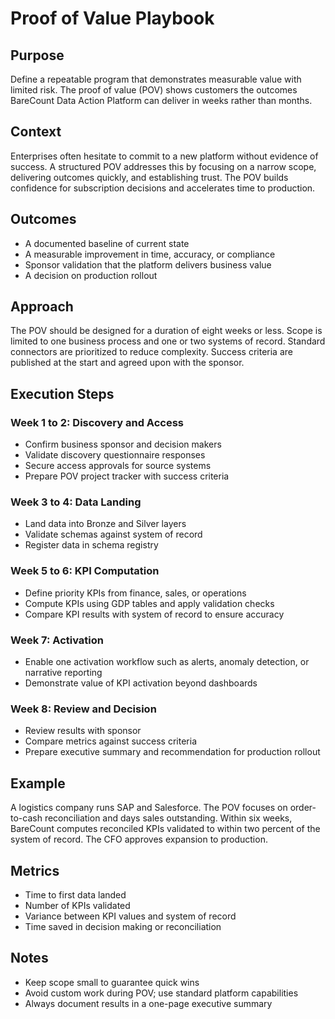 # Proof of Value Playbook

## Purpose
Define a repeatable program that demonstrates measurable value with limited risk. The proof of value (POV) shows customers the outcomes BareCount Data Action Platform can deliver in weeks rather than months.

## Context
Enterprises often hesitate to commit to a new platform without evidence of success. A structured POV addresses this by focusing on a narrow scope, delivering outcomes quickly, and establishing trust. The POV builds confidence for subscription decisions and accelerates time to production.

## Outcomes
- A documented baseline of current state
- A measurable improvement in time, accuracy, or compliance
- Sponsor validation that the platform delivers business value
- A decision on production rollout

## Approach
The POV should be designed for a duration of eight weeks or less. Scope is limited to one business process and one or two systems of record. Standard connectors are prioritized to reduce complexity. Success criteria are published at the start and agreed upon with the sponsor.

## Execution Steps

### Week 1 to 2: Discovery and Access
- Confirm business sponsor and decision makers
- Validate discovery questionnaire responses
- Secure access approvals for source systems
- Prepare POV project tracker with success criteria

### Week 3 to 4: Data Landing
- Land data into Bronze and Silver layers
- Validate schemas against system of record
- Register data in schema registry

### Week 5 to 6: KPI Computation
- Define priority KPIs from finance, sales, or operations
- Compute KPIs using GDP tables and apply validation checks
- Compare KPI results with system of record to ensure accuracy

### Week 7: Activation
- Enable one activation workflow such as alerts, anomaly detection, or narrative reporting
- Demonstrate value of KPI activation beyond dashboards

### Week 8: Review and Decision
- Review results with sponsor
- Compare metrics against success criteria
- Prepare executive summary and recommendation for production rollout

## Example
A logistics company runs SAP and Salesforce. The POV focuses on order-to-cash reconciliation and days sales outstanding. Within six weeks, BareCount computes reconciled KPIs validated to within two percent of the system of record. The CFO approves expansion to production.

## Metrics
- Time to first data landed
- Number of KPIs validated
- Variance between KPI values and system of record
- Time saved in decision making or reconciliation

## Notes
- Keep scope small to guarantee quick wins
- Avoid custom work during POV; use standard platform capabilities
- Always document results in a one-page executive summary
